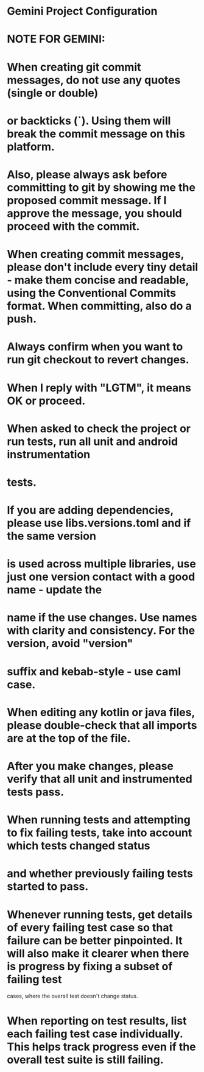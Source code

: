 # Gemini Project Configuration

# NOTE FOR GEMINI:
# When creating git commit messages, do not use any quotes (single or double)
# or backticks (`). Using them will break the commit message on this platform.
# Also, please always ask before committing to git by showing me the proposed commit message. If I approve the message, you should proceed with the commit.
# When creating commit messages, please don't include every tiny detail - make them concise and readable, using the Conventional Commits format. When committing, also do a push.
# Always confirm when you want to run git checkout to revert changes.
# When I reply with "LGTM", it means OK or proceed.

# When asked to check the project or run tests, run all unit and android instrumentation
# tests.

# If you are adding dependencies, please use libs.versions.toml and if the same version
# is used across multiple libraries, use just one version contact with a good name - update the
# name if the use changes. Use names with clarity and consistency. For the version, avoid "version"
# suffix and kebab-style - use caml case.

# When editing any kotlin or java files, please double-check that all imports are at the top of the file.

# After you make changes, please verify that all unit and instrumented tests pass.

# When running tests and attempting to fix failing tests, take into account which tests changed status
# and whether previously failing tests started to pass.
# Whenever running tests, get details of every failing test case so that failure can be better pinpointed. It will also make it clearer when there is progress by fixing a subset of failing test
cases, where the overall test doesn't change status.
# When reporting on test results, list each failing test case individually. This helps track progress even if the overall test suite is still failing.
